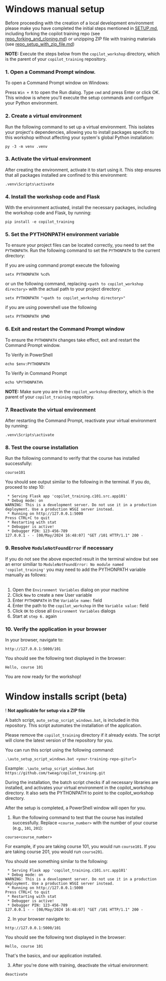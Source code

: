 # Windows manual setup
Before proceeding with the creation of a local development environment please make you have completed the initial steps mentioned in [SETUP.md](./SETUP.md), including forking the copilot training repo (see [repo_forking_and_cloning.md](./repo_forking_and_cloning.md)) or unzipping ZIP file with training materials (see [repo_setup_with_zip_file.md](./repo_setup_with_zip_file.md))

**NOTE:** Execute the steps below from the `copilot_workshop` directory, which is the parent of your `copilot_training` repository.
### 1. Open a Command Prompt window.
To open a Command Prompt window on Windows:

Press `Win + R` to open the Run dialog.
Type `cmd` and press Enter or click OK.
This window is where you'll execute the setup commands and configure your Python environment.

### 2. Create a virtual environment
Run the following command to set up a virtual environment. This isolates your project's dependencies, allowing you to install packages specific to this workshop without affecting your system's global Python installation:

```console
py -3 -m venv .venv
```

### 3. Activate the virtual environment 
After creating the environment, activate it to start using it. This step ensures that all packages installed are confined to this environment:

```console
.venv\Scripts\activate
```

### 4. Install the workshop code and Flask
With the environment activated, install the necessary packages, including the workshop code and Flask, by running:

```console
pip install -e copilot_training
```

### 5. Set the PYTHONPATH environment variable
To ensure your project files can be located correctly, you need to set the `PYTHONPATH`. Run the following command to set the `PYTHONPATH` to the current directory:

If you are using command prompt execute the following

```console
setx PYTHONPATH %cd%
```
or un the following command, replacing `<path to copilot_workshop directory>` with the actual path to your project directory:
```console
setx PYTHONPATH "<path to copilot_workshop directory>"
```

if you are using powershell use the following

```console
setx PYTHONPATH $PWD
```

### 6. Exit and restart the Command Prompt window
To ensure the `PYTHONPATH` changes take effect, exit and restart the Command Prompt window.

To Verify in PowerShell
```console
echo $env:PYTHONPATH
```

To Verify in Command Prompt
```console
echo %PYTHONPATH%
```

**NOTE:** Make sure you are in the `copilot_workshop` directory, which is the parent of your `copilot_training` repository.

### 7. Reactivate the virtual environment
After restarting the Command Prompt, reactivate your virtual environment by running:

```console
.venv\Scripts\activate
```

### 8. Test the course installation
Run the following command to verify that the course has installed successfully:

```console
course101
```

You should see output similar to the following in the terminal. If you do, proceed to step 10:

```console
 * Serving Flask app 'copilot_training.c101.src.app101'
 * Debug mode: on
WARNING: This is a development server. Do not use it in a production deployment. Use a production WSGI server instead.
 * Running on http://127.0.0.1:5000
Press CTRL+C to quit
 * Restarting with stat
 * Debugger is active!
 * Debugger PIN: 123-456-789
127.0.0.1 - - [08/May/2024 16:48:07] "GET /101 HTTP/1.1" 200 -

```

### 9. Resolve `ModuleNotFoundError` if necessary
If you do not see the above expected result in the terminal window but see an error similiar to `ModuleNotFoundError: No module named 'copilot_training'` you may need to add the PYTHONPATH variable manually as follows: <br> <br>
1. Open the `Environment Variables` dialog on your machine <br>
2. Click `New` to create a new User variable <br>
3. Enter `PYTHONPATH` in the `Variable name:` field <br>
4. Enter the path to the `copilot_workshop` in the `Variable value:` field <br>
5. Click `OK` to close all `Environment Variables` dialogs <br>
6. Start at `step 6.` again


### 10. Verify the application in your browser
In your browser, navigate to:

```console
http://127.0.0.1:5000/101
```

You should see the following text displayed in the browser:

```console
Hello, course 101
```

You are now ready for the workshop!

# Window installs script (beta)
! **Not applicable for setup via a ZIP file**

A batch script, `auto_setup_script_windows.bat`, is included in this repository. This script automates the installation of the application.

Please remove the `copilot_training` directory if it already exists. The script will clone the latest version of the repository for you.

You can run this script using the following command:

```console
.\auto_setup_script_windows.bat <your-training-repo-giturl>
```
Example: `.\auto_setup_script_windows.bat https://github.com/tweag/copilot_training.git`

During the installation, the batch script checks if all necessary libraries are installed, and activates your virtual environment in the copilot_workshop directory. It also sets the PYTHONPATH to point to the copilot_workshop directory.

After the setup is completed, a PowerShell window will open for you.

1. Run the following command to test that the course has installed successfully. Replace `<course_number>` with the number of your course (e.g., `101`, `201`):

```console
course<course_number>
```

For example, if you are taking course 101, you would run `course101`. If you are taking course 201, you would run `course201`.

You should see something similar to the following:

```console
 * Serving Flask app 'copilot_training.c101.src.app101'
 * Debug mode: on
WARNING: This is a development server. Do not use it in a production deployment. Use a production WSGI server instead.
 * Running on http://127.0.0.1:5000
Press CTRL+C to quit
 * Restarting with stat
 * Debugger is active!
 * Debugger PIN: 123-456-789
127.0.0.1 - - [08/May/2024 16:48:07] "GET /101 HTTP/1.1" 200 -

```

2. In your browser navigate to: 

```console
http://127.0.0.1:5000/101
```

You should see the following text displayed in the browser:

```console
Hello, course 101
```

That's the basics, and our application installed.

3. After you're done with training, deactivate the virtual environment:

```console
deactivate
```





